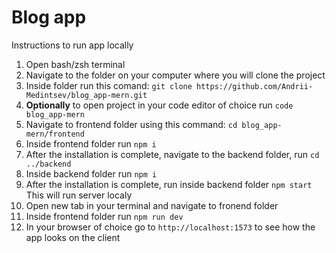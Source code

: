 # Blog app
Instructions to run app locally
1. Open bash/zsh terminal
2. Navigate to the folder on your computer where you will clone the project
3. Inside folder run this comand: `git clone https://github.com/Andrii-Medintsev/blog_app-mern.git`
4. **Optionally** to open project in your code editor of choice run `code blog_app-mern`
5. Navigate to frontend folder using this command: `cd blog_app-mern/frontend`
6. Inside frontend folder run `npm i`
7. After the installation is complete, navigate to the backend folder, run `cd ../backend`
8. Inside backend folder run `npm i`
9. After the installation is complete, run inside backend folder `npm start` This will run server localy
10. Open new tab in your terminal and navigate to fronend folder
11. Inside frontend folder run `npm run dev`
12. In your browser of choice go to `http://localhost:1573` to see how the app looks on the client
